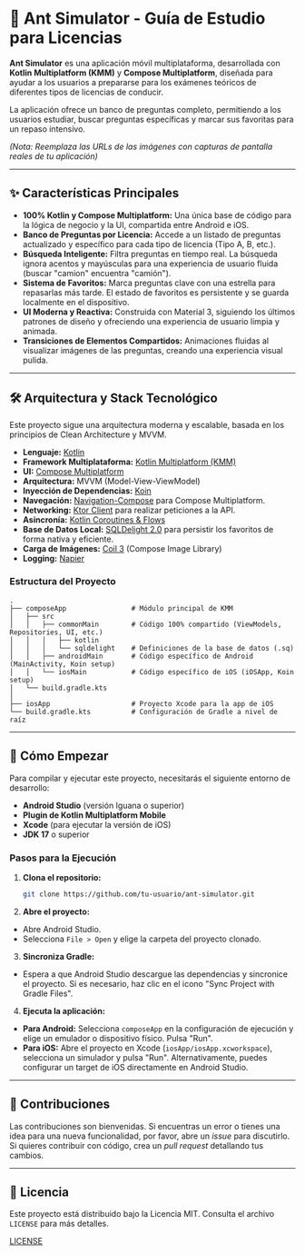 # 🐜 Ant Simulator - Guía de Estudio para Licencias

**Ant Simulator** es una aplicación móvil multiplataforma, desarrollada con **Kotlin Multiplatform (KMM)** y **Compose Multiplatform**, diseñada para ayudar a los usuarios a prepararse para los exámenes teóricos de diferentes tipos de licencias de conducir.

La aplicación ofrece un banco de preguntas completo, permitiendo a los usuarios estudiar, buscar preguntas específicas y marcar sus favoritas para un repaso intensivo.


*(Nota: Reemplaza las URLs de las imágenes con capturas de pantalla reales de tu aplicación)*

---

## ✨ Características Principales

*   **100% Kotlin y Compose Multiplatform:** Una única base de código para la lógica de negocio y la UI, compartida entre Android e iOS.
*   **Banco de Preguntas por Licencia:** Accede a un listado de preguntas actualizado y específico para cada tipo de licencia (Tipo A, B, etc.).
*   **Búsqueda Inteligente:** Filtra preguntas en tiempo real. La búsqueda ignora acentos y mayúsculas para una experiencia de usuario fluida (buscar "camion" encuentra "camión").
*   **Sistema de Favoritos:** Marca preguntas clave con una estrella para repasarlas más tarde. El estado de favoritos es persistente y se guarda localmente en el dispositivo.
*   **UI Moderna y Reactiva:** Construida con Material 3, siguiendo los últimos patrones de diseño y ofreciendo una experiencia de usuario limpia y animada.
*   **Transiciones de Elementos Compartidos:** Animaciones fluidas al visualizar imágenes de las preguntas, creando una experiencia visual pulida.

---

## 🛠️ Arquitectura y Stack Tecnológico

Este proyecto sigue una arquitectura moderna y escalable, basada en los principios de Clean Architecture y MVVM.

*   **Lenguaje:** [Kotlin](https://kotlinlang.org/)
*   **Framework Multiplataforma:** [Kotlin Multiplatform (KMM)](https://kotlinlang.org/docs/multiplatform-mobile-getting-started.html)
*   **UI:** [Compose Multiplatform](https://www.jetbrains.com/lp/compose-multiplatform/)
*   **Arquitectura:** MVVM (Model-View-ViewModel)
*   **Inyección de Dependencias:** [Koin](https://insert-koin.io/)
*   **Navegación:** [Navigation-Compose](https://developer.android.com/jetpack/compose/navigation) para Compose Multiplatform.
*   **Networking:** [Ktor Client](https://ktor.io/docs/client-create-new-application.html) para realizar peticiones a la API.
*   **Asincronía:** [Kotlin Coroutines & Flows](https://kotlinlang.org/docs/coroutines-guide.html)
*   **Base de Datos Local:** [SQLDelight 2.0](https://cash.app/sqldelight/) para persistir los favoritos de forma nativa y eficiente.
*   **Carga de Imágenes:** [Coil 3](https://coil-kt.github.io/coil/) (Compose Image Library)
*   **Logging:** [Napier](https://github.com/AAkira/Napier)

### Estructura del Proyecto

```
.
├── composeApp                # Módulo principal de KMM
│   ├── src
│   │   ├── commonMain        # Código 100% compartido (ViewModels, Repositories, UI, etc.)
│   │   │   ├── kotlin
│   │   │   └── sqldelight    # Definiciones de la base de datos (.sq)
│   │   ├── androidMain       # Código específico de Android (MainActivity, Koin setup)
│   │   └── iosMain           # Código específico de iOS (iOSApp, Koin setup)
│   └── build.gradle.kts
│
├── iosApp                    # Proyecto Xcode para la app de iOS
└── build.gradle.kts          # Configuración de Gradle a nivel de raíz
```

---

## 🚀 Cómo Empezar

Para compilar y ejecutar este proyecto, necesitarás el siguiente entorno de desarrollo:

*   **Android Studio** (versión Iguana o superior)
*   **Plugin de Kotlin Multiplatform Mobile**
*   **Xcode** (para ejecutar la versión de iOS)
*   **JDK 17** o superior

### Pasos para la Ejecución

1.  **Clona el repositorio:**
    ```bash
    git clone https://github.com/tu-usuario/ant-simulator.git
    ```
2.  **Abre el proyecto:**
  *   Abre Android Studio.
  *   Selecciona `File > Open` y elige la carpeta del proyecto clonado.
3.  **Sincroniza Gradle:**
  *   Espera a que Android Studio descargue las dependencias y sincronice el proyecto. Si es necesario, haz clic en el icono "Sync Project with Gradle Files".
4.  **Ejecuta la aplicación:**
  *   **Para Android:** Selecciona `composeApp` en la configuración de ejecución y elige un emulador o dispositivo físico. Pulsa "Run".
  *   **Para iOS:** Abre el proyecto en Xcode (`iosApp/iosApp.xcworkspace`), selecciona un simulador y pulsa "Run". Alternativamente, puedes configurar un target de iOS directamente en Android Studio.

---

## 🤝 Contribuciones

Las contribuciones son bienvenidas. Si encuentras un error o tienes una idea para una nueva funcionalidad, por favor, abre un *issue* para discutirlo. Si quieres contribuir con código, crea un *pull request* detallando tus cambios.

---

## 📄 Licencia

Este proyecto está distribuido bajo la Licencia MIT. Consulta el archivo `LICENSE` para más detalles.

[LICENSE](LICENSE)